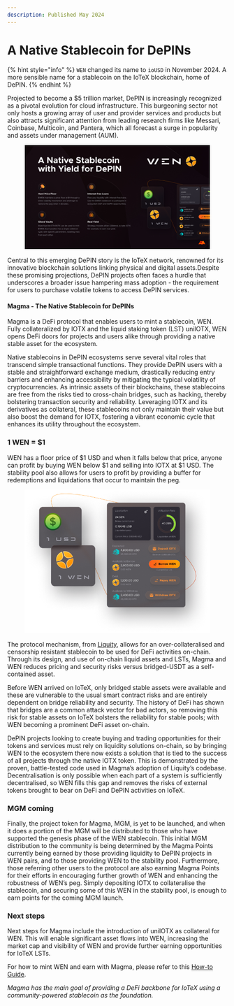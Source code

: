 ```yaml
---
description: Published May 2024
---
```


# A Native Stablecoin for DePINs

{% hint style="info" %}
`WEN` changed its name to `ioUSD` in November 2024. A more sensible name for a stablecoin on the IoTeX blockchain, home of DePIN.
{% endhint %}

Projected to become a $5 trillion market, DePIN is increasingly recognized as a pivotal evolution for cloud infrastructure. This burgeoning sector not only hosts a growing array of user and provider services and products but also attracts significant attention from leading research firms like Messari, Coinbase, Multicoin, and Pantera, which all forecast a surge in popularity and assets under management (AUM).

<figure><img src="../.gitbook/assets/05 (1).png" alt=""><figcaption></figcaption></figure>

Central to this emerging DePIN story is the IoTeX network, renowned for its innovative blockchain solutions linking physical and digital assets.Despite these promising projections, DePIN projects often faces a hurdle that underscores a broader issue hampering mass adoption - the requirement for users to purchase volatile tokens to access DePIN services.

#### Magma - The Native Stablecoin for DePINs

Magma is a DeFi protocol that enables users to mint a stablecoin, WEN. Fully collateralized by IOTX and the liquid staking token (LST) uniIOTX, WEN opens DeFi doors for projects and users alike through providing a native stable asset for the ecosystem.

Native stablecoins in DePIN ecosystems serve several vital roles that transcend simple transactional functions. They provide DePIN users with a stable and straightforward exchange medium, drastically reducing entry barriers and enhancing accessibility by mitigating the typical volatility of cryptocurrencies. As intrinsic assets of their blockchains, these stablecoins are free from the risks tied to cross-chain bridges, such as hacking, thereby bolstering transaction security and reliability. Leveraging IOTX and its derivatives as collateral, these stablecoins not only maintain their value but also boost the demand for IOTX, fostering a vibrant economic cycle that enhances its utility throughout the ecosystem.

### 1 WEN = $1

WEN has a floor price of $1 USD and when it falls below that price, anyone can profit by buying WEN below $1 and selling into IOTX at $1 USD. The stability pool also allows for users to profit by providing a buffer for redemptions and liquidations that occur to maintain the peg.

<figure><img src="../.gitbook/assets/illustration-1wen-1usd (2).png" alt=""><figcaption></figcaption></figure>

The protocol mechanism, from [Liquity](https://www.liquity.org/), allows for an over-collateralised and censorship resistant stablecoin to be used for DeFi activities on-chain. Through its design, and use of on-chain liquid assets and LSTs, Magma and WEN reduces pricing and security risks versus bridged-USDT as a self-contained asset.

Before WEN arrived on IoTeX, only bridged stable assets were available and these are vulnerable to the usual smart contract risks and are entirely dependent on bridge reliability and security. The history of DeFi has shown that bridges are a common attack vector for bad actors, so removing this risk for stable assets on IoTeX bolsters the reliability for stable pools; with WEN becoming a prominent DeFi asset on-chain.

DePIN projects looking to create buying and trading opportunities for their tokens and services must rely on liquidity solutions on-chain, so by bringing WEN to the ecosystem there now exists a solution that is tied to the success of all projects through the native IOTX token. This is demonstrated by the proven, battle-tested code used in Magma’s adoption of Liquity’s codebase. Decentralisation is only possible when each part of a system is sufficiently decentralised, so WEN fills this gap and removes the risks of external tokens brought to bear on DeFi and DePIN activities on IoTeX.

### MGM coming

Finally, the project token for Magma, MGM, is yet to be launched, and when it does a portion of the MGM will be distributed to those who have supported the genesis phase of the WEN stablecoin. This initial MGM distribution to the community is being determined by the Magma Points currently being earned by those providing liquidity to DePIN projects in WEN pairs, and to those providing WEN to the stability pool. Furthermore, those referring other users to the protocol are also earning Magma Points for their efforts in encouraging further growth of WEN and enhancing the robustness of WEN’s peg. Simply depositing IOTX to collateralise the stablecoin, and securing some of this WEN in the stability pool, is enough to earn points for the coming MGM launch.

### Next steps

Next steps for Magma include the introduction of uniIOTX as collateral for WEN. This will enable significant asset flows into WEN, increasing the market cap and visibility of WEN and provide further earning opportunities for IoTeX LSTs.

For how to mint WEN and earn with Magma, please refer to this [How-to Guide](https://docs.magma.finance/general/how-to-use-magma).

_Magma has the main goal of providing a DeFi backbone for IoTeX using a community-powered stablecoin as the foundation._

